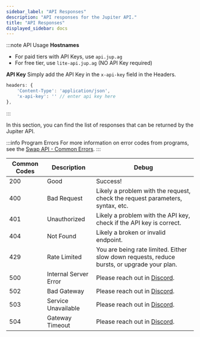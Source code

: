 ```yaml
---
sidebar_label: "API Responses"
description: "API responses for the Jupiter API."
title: "API Responses"
displayed_sidebar: docs
---
```


<head>
    <title>API Responses</title>
    <meta name="twitter:card" content="summary" />
</head>

:::note API Usage
**Hostnames**
- For paid tiers with API Keys, use `api.jup.ag`
- For free tier, use `lite-api.jup.ag` (NO API Key required)

**API Key**
Simply add the API Key in the `x-api-key` field in the Headers.

```js
headers: {
    'Content-Type': 'application/json',
    'x-api-key': '' // enter api key here
},
```
:::

In this section, you can find the list of responses that can be returned by the Jupiter API.

:::info Program Errors
For more information on error codes from programs, see the [Swap API - Common Errors](/docs/swap-api/common-errors).
:::

| Common Codes | Description | Debug |
| --- | --- | --- |
| 200 | Good | Success! |
| 400 | Bad Request | Likely a problem with the request, check the request parameters, syntax, etc. |
| 401 | Unauthorized | Likely a problem with the API key, check if the API key is correct. |
| 404 | Not Found | Likely a broken or invalid endpoint. |
| 429 | Rate Limited | You are being rate limited. Either slow down requests, reduce bursts, or upgrade your plan. |
| 500 | Internal Server Error | Please reach out in [Discord](https://discord.gg/jup). |
| 502 | Bad Gateway | Please reach out in [Discord](https://discord.gg/jup). |
| 503 | Service Unavailable | Please reach out in [Discord](https://discord.gg/jup). |
| 504 | Gateway Timeout | Please reach out in [Discord](https://discord.gg/jup). |

